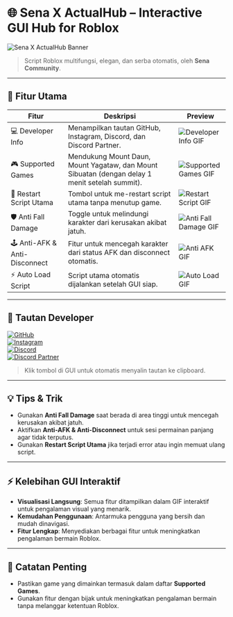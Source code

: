 # 🌐 Sena X ActualHub – Interactive GUI Hub for Roblox

![Sena X ActualHub Banner](https://media.tenor.com/h4PqcTyMsL4AAAAM/cover3.gif)
> Script Roblox multifungsi, elegan, dan serba otomatis, oleh **Sena Community**.

---

## 🚀 Fitur Utama

| Fitur | Deskripsi | Preview |
|-------|-----------|---------|
| 💻 Developer Info | Menampilkan tautan GitHub, Instagram, Discord, dan Discord Partner. | ![Developer Info GIF](https://media0.giphy.com/media/v1.Y2lkPTZjMDliOTUybzRjYWVxamJqd3IzNGpibm53ejhpbWtvMzFqOHl3ZDR2Y21vOXY2OCZlcD12MV9pbnRlcm5hbF9naWZfYnlfaWQmY3Q9Zw/EoH4Wpu8suiNTLpI6j/giphy.gif) |
| 🎮 Supported Games | Mendukung Mount Daun, Mount Yagataw, dan Mount Sibuatan (dengan delay 1 menit setelah summit). | ![Supported Games GIF](https://media1.giphy.com/media/v1.Y2lkPTZjMDliOTUyc3Y5ZnppN3I3MTB6MWtjanFxZHJuMTdubTk1dHlwNWIxYTUwNXdtdyZlcD12MV9pbnRlcm5hbF9naWZfYnlfaWQmY3Q9Zw/fbHqxBmYngB1U9GTt9/giphy.gif) |
| 🔄 Restart Script Utama | Tombol untuk me-restart script utama tanpa menutup game. | ![Restart Script GIF](https://i.imgur.com/placeholderRestart.gif) |
| 🛡️ Anti Fall Damage | Toggle untuk melindungi karakter dari kerusakan akibat jatuh. | ![Anti Fall Damage GIF](https://i.imgur.com/placeholderAntiFall.gif) |
| 🕹️ Anti-AFK & Anti-Disconnect | Fitur untuk mencegah karakter dari status AFK dan disconnect otomatis. | ![Anti AFK GIF](https://i.imgur.com/placeholderAntiAFK.gif) |
| ⚡ Auto Load Script | Script utama otomatis dijalankan setelah GUI siap. | ![Auto Load GIF](https://i.imgur.com/placeholderAutoLoad.gif) |

---

## 🔗 Tautan Developer

[![GitHub](https://img.shields.io/badge/GitHub-🌐-black?style=for-the-badge)](https://github.com/haryasenahendriansyah)  
[![Instagram](https://img.shields.io/badge/Instagram-📷-E1306C?style=for-the-badge&logo=instagram)](https://instagram.com/haryaseriansyah)  
[![Discord](https://img.shields.io/badge/Discord-💬-7289DA?style=for-the-badge&logo=discord)](https://discord.gg/AtbU3EWjwy)  
[![Discord Partner](https://img.shields.io/badge/DiscordPartner-🤝-5865F2?style=for-the-badge)](https://discord.gg/WVfnGu9GMM)

> Klik tombol di GUI untuk otomatis menyalin tautan ke clipboard.

---

## 💡 Tips & Trik

- Gunakan **Anti Fall Damage** saat berada di area tinggi untuk mencegah kerusakan akibat jatuh.  
- Aktifkan **Anti-AFK & Anti-Disconnect** untuk sesi permainan panjang agar tidak terputus.  
- Gunakan **Restart Script Utama** jika terjadi error atau ingin memuat ulang script.

---

## ⚡ Kelebihan GUI Interaktif

- **Visualisasi Langsung**: Semua fitur ditampilkan dalam GIF interaktif untuk pengalaman visual yang menarik.  
- **Kemudahan Penggunaan**: Antarmuka pengguna yang bersih dan mudah dinavigasi.  
- **Fitur Lengkap**: Menyediakan berbagai fitur untuk meningkatkan pengalaman bermain Roblox.

---

## 🎯 Catatan Penting

- Pastikan game yang dimainkan termasuk dalam daftar **Supported Games**.  
- Gunakan fitur dengan bijak untuk meningkatkan pengalaman bermain tanpa melanggar ketentuan Roblox.
